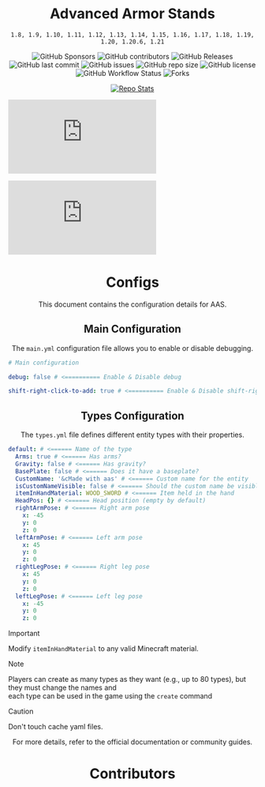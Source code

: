 

<div align="center">

# Advanced Armor Stands

`1.8, 1.9, 1.10, 1.11, 1.12, 1.13, 1.14, 1.15, 1.16, 1.17, 1.18, 1.19, 1.20, 1.20.6, 1.21`

![GitHub Sponsors](https://img.shields.io/github/sponsors/Parsa3323?label=Sponsor&logo=GitHub)
![GitHub contributors](https://img.shields.io/github/contributors/Parsa3323/AdvancedArmorStands?label=Contributors&logo=GitHub)
![GitHub Releases](https://img.shields.io/github/downloads/Parsa3323/AdvancedArmorStands/total?label=Downloads&logo=GitHub)
![GitHub last commit](https://img.shields.io/github/last-commit/Parsa3323/AdvancedArmorStands?label=Last%20Commit&logo=GitHub)
![GitHub issues](https://img.shields.io/github/issues/Parsa3323/AdvancedArmorStands?label=Open%20Issues&logo=GitHub)
![GitHub repo size](https://img.shields.io/github/repo-size/Parsa3323/AdvancedArmorStands?color=yellow&logo=github)
![GitHub license](https://img.shields.io/github/license/Parsa3323/AdvancedArmorStands?color=purple&logo=github)
![GitHub Workflow Status](https://img.shields.io/github/actions/workflow/status/Parsa3323/AdvancedArmorStands/contributors.yml?logo=github)
![Forks](https://img.shields.io/github/forks/Parsa3323/AdvancedArmorStands?style=)
</div>

[//]: # (![Spigot Downloads]&#40;https://img.shields.io/spiget/downloads/PLUGIN_ID?color=blue&logo=spigot&#41;)
[//]: # (![GitHub Activity Graph]&#40;https://github-readme-activity-graph.vercel.app/graph?username=Parsa3323&theme=github-dark&#41;)


<div align="center">

[![Repo Stats](https://github-readme-stats.vercel.app/api/pin/?username=Parsa3323&repo=AdvancedArmorStands&theme=dark)
](https://github.com/Parsa3323/AdvancedArmorStands)
</div>

![FirstImg](https://biaupload.com/do.php?imgf=org-3b039f0f3c191.png)

![2Img](https://biaupload.com/do.php?imgf=org-02a4d92ff3c92.png)

<div align="center">

# Configs

This document contains the configuration details for AAS.

## Main Configuration

The `main.yml` configuration file allows you to enable or disable debugging.

</div>

```yaml
# Main configuration

debug: false # <========== Enable & Disable debug

shift-right-click-to-add: true # <========== Enable & Disable shift-right-click to add ArmorStand
```

<div align="center">

## Types Configuration

The `types.yml` file defines different entity types with their properties.

</div>

```yaml
default: # <====== Name of the type
  Arms: true # <====== Has arms?
  Gravity: false # <====== Has gravity?
  BasePlate: false # <====== Does it have a baseplate?
  CustomName: '&cMade with aas' # <====== Custom name for the entity
  isCustomNameVisible: false # <====== Should the custom name be visible?
  itemInHandMaterial: WOOD_SWORD # <====== Item held in the hand
  HeadPos: {} # <====== Head position (empty by default)
  rightArmPose: # <====== Right arm pose
    x: -45
    y: 0
    z: 0
  leftArmPose: # <====== Left arm pose
    x: 45
    y: 0
    z: 0
  rightLegPose: # <====== Right leg pose
    x: 45
    y: 0
    z: 0
  leftLegPose: # <====== Left leg pose
    x: -45
    y: 0
    z: 0
```
> [!IMPORTANT]  
> Modify `itemInHandMaterial` to any valid Minecraft material.

> [!NOTE]  
> Players can create as many types as they want (e.g., up to 80 types), but they must change the names and </br> each type can be used in the game using the `create` command

> [!CAUTION]
> Don't touch cache yaml files.

<div align="center">



For more details, refer to the official documentation or community guides.


# Contributors



